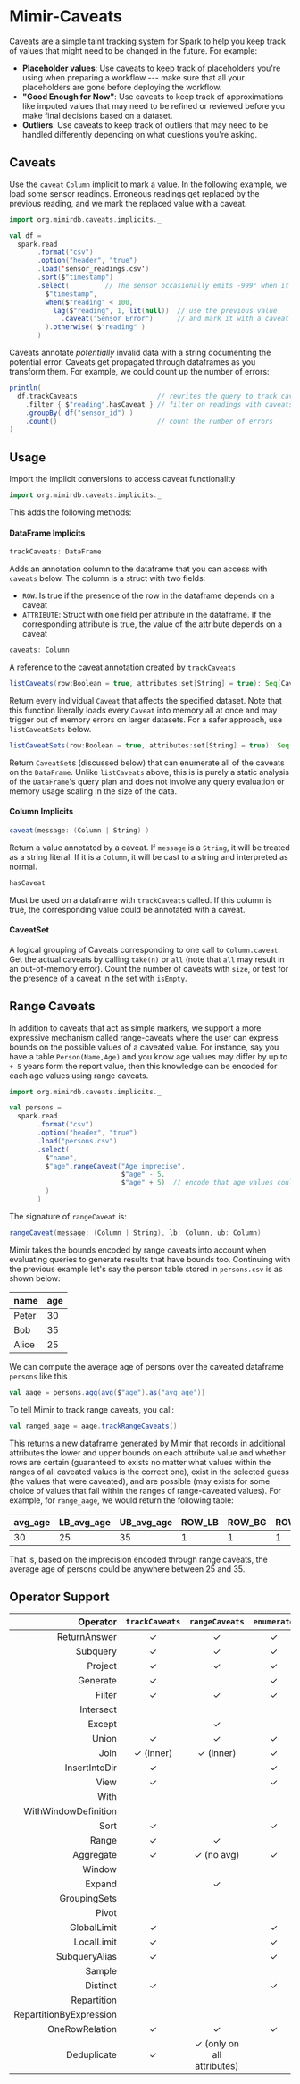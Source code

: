 # Mimir-Caveats

Caveats are a simple taint tracking system for Spark to help you keep track of
values that might need to be changed in the future.  For example:
* **Placeholder values**: Use caveats to keep track of placeholders you're using
  when preparing a workflow --- make sure that all your placeholders are gone
  before deploying the workflow.
* **"Good Enough for Now"**: Use caveats to keep track of approximations like
  imputed values that may need to be refined or reviewed before you make final
  decisions based on a dataset.
* **Outliers**: Use caveats to keep track of outliers that may need to be
  handled differently depending on what questions you're asking.

## Caveats
Use the `caveat` `Column` implicit to mark a value.  In the following example,
we load some sensor readings.  Erroneous readings get replaced by the previous
reading, and we mark the replaced value with a caveat.
```scala
import org.mimirdb.caveats.implicits._

val df =
  spark.read
       .format("csv")
       .option("header", "true")
       .load('sensor_readings.csv')
       .sort($"timestamp")
       .select(         // The sensor occasionally emits -999° when it errors.
         $"timestamp",
         when($"reading" < 100,
           lag($"reading", 1, lit(null))  // use the previous value
             .caveat("Sensor Error")      // and mark it with a caveat
         ).otherwise( $"reading" )
       )
```

Caveats annotate *potentially* invalid data with a string documenting the
potential error.  Caveats get propagated through dataframes as you transform
them.  For example, we could count up the number of errors:

```scala
println(
  df.trackCaveats                    // rewrites the query to track caveats
    .filter { $"reading".hasCaveat } // filter on readings with caveats
    .groupBy( df("sensor_id") )
    .count()                         // count the number of errors
)
```

## Usage

Import the implicit conversions to access caveat functionality
```scala
import org.mimirdb.caveats.implicits._
```
This adds the following methods:

#### DataFrame Implicits

```scala
trackCaveats: DataFrame
```
Adds an annotation column to the dataframe that you can access with `caveats`
below.  The column is a struct with two fields:
* `ROW`: Is true if the presence of the row in the dataframe depends on a caveat
* `ATTRIBUTE`: Struct with one field per attribute in the dataframe.  If the
  corresponding attribute is true, the value of the attribute depends on a
  caveat

```scala
caveats: Column
```
A reference to the caveat annotation created by `trackCaveats`

```scala
listCaveats(row:Boolean = true, attributes:set[String] = true): Seq[Caveat]
```
Return every individual `Caveat` that affects the specified dataset.  Note that
this function literally loads every `Caveat` into memory all at once and may
trigger out of memory errors on larger datasets.  For a safer approach, use
`listCaveatSets` below.

```scala
listCaveatSets(row:Boolean = true, attributes:set[String] = true): Seq[CaveatSet]
```
Return `CaveatSet`s (discussed below) that can enumerate all of the caveats
on the `DataFrame`.  Unlike `listCaveats` above, this is is purely a static
analysis of the `DataFrame`'s query plan and does not involve any query
evaluation or memory usage scaling in the size of the data.

#### Column Implicits

```scala
caveat(message: (Column | String) )
```
Return a value annotated by a caveat.  If `message` is a `String`, it will be
treated as a string literal.  If it is a `Column`, it will be cast to a string
and interpreted as normal.

```scala
hasCaveat
```
Must be used on a dataframe with `trackCaveats` called.  If this column is
true, the corresponding value could be annotated with a caveat.

#### CaveatSet

A logical grouping of Caveats corresponding to one call to `Column.caveat`.
Get the actual caveats by calling `take(n)` or `all` (note that `all` may
result in an out-of-memory error).  Count the number of caveats with `size`,
or test for the presence of a caveat in the set with `isEmpty`.

## Range Caveats

In addition to caveats that act as simple markers, we support a more expressive
mechanism called range-caveats where the user can express bounds on the possible
values of a caveated value. For instance, say you have a table
`Person(Name,Age)` and you know age values may differ by up to `+-5` years form
the report value, then this knowledge can be encoded for each age values using
range caveats.

```scala
import org.mimirdb.caveats.implicits._

val persons =
  spark.read
       .format("csv")
       .option("header", "true")
       .load("persons.csv")
       .select(
         $"name",
         $"age".rangeCaveat("Age imprecise",
                            $"age" - 5,
                            $"age" + 5)  // encode that age values could be between (age-5) and (age+5)
         )
       )
```

The signature of `rangeCaveat` is:

```scala
rangeCaveat(message: (Column | String), lb: Column, ub: Column)
```

Mimir takes the bounds encoded by range caveats into account when evaluating
queries to generate results that have bounds too. Continuing with the previous
example let's say the person table stored in `persons.csv` is as shown below:

| name  | age |
|-------|-----|
| Peter | 30  |
| Bob   | 35  |
| Alice | 25  |

We can compute the average age of persons over the caveated dataframe `persons` like this

```scala
val aage = persons.agg(avg($"age").as("avg_age"))
```

To tell Mimir to track range caveats, you call:

```scala
val ranged_aage = aage.trackRangeCaveats()
```

This returns a new dataframe generated by Mimir that records in additional
attributes the lower and upper bounds on each attribute value and whether rows
are certain (guaranteed to exists no matter what values within the ranges of all
caveated values is the correct one), exist in the selected guess (the values
that were caveated), and are possible (may exists for some choice of values that
fall within the ranges of range-caveated values). For example, for `range_aage`,
we would return the following table:

| avg_age | LB_avg_age | UB_avg_age | ROW_LB | ROW_BG | ROW_UB |
|---------|------------|------------|--------|--------|--------|
| 30      | 25         | 35         | 1      | 1      | 1       |

That is, based on the imprecision encoded through range caveats, the average age
of persons could be anywhere between 25 and 35.


## Operator Support

|                Operator | `trackCaveats` | `rangeCaveats`             | `enumerate` |
|------------------------:|:--------------:|:--------------------------:|:-----------:|
|            ReturnAnswer | ✓              | ✓                          | ✓           |
|                Subquery | ✓              | ✓                          | ✓           |
|                 Project | ✓              | ✓                          | ✓           |
|                Generate | ✓              |                            | ✓           |
|                  Filter | ✓              | ✓                          | ✓           |
|               Intersect |                |                            |             |
|                  Except |                | ✓                          |             |
|                   Union | ✓              | ✓                          | ✓           |
|                    Join | ✓ (inner)      | ✓ (inner)                  | ✓           |
|           InsertIntoDir | ✓              |                            | ✓           |
|                    View | ✓              |                            | ✓           |
|                    With |                |                            |             |
|    WithWindowDefinition |                |                            |             |
|                    Sort | ✓              |                            | ✓           |
|                   Range | ✓              | ✓                          |             |
|               Aggregate | ✓              | ✓ (no avg)                 | ✓           |
|                  Window |                |                            |             |
|                  Expand |                | ✓                          |             |
|            GroupingSets |                |                            |             |
|                   Pivot |                |                            |             |
|             GlobalLimit | ✓              |                            | ✓           |
|              LocalLimit | ✓              |                            | ✓           |
|           SubqueryAlias | ✓              |                            | ✓           |
|                  Sample |                |                            |             |
|                Distinct | ✓              |                            | ✓           |
|             Repartition |                |                            |             |
| RepartitionByExpression |                |                            |             |
|          OneRowRelation | ✓              | ✓                           | ✓           |
|             Deduplicate | ✓              | ✓ (only on all attributes) |             |
